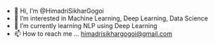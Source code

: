 - 👋 Hi, I’m @HimadriSikharGogoi
- 👀 I’m interested in Machine Learning, Deep Learning, Data Science
- 🌱 I’m currently learning NLP using Deep Learning
- 📫 How to reach me ... himadrisikhargogoi@gmail.com

<!---
HimadriSikharGogoi/HimadriSikharGogoi is a ✨ special ✨ repository because its `README.md` (this file) appears on your GitHub profile.
You can click the Preview link to take a look at your changes.
--->
